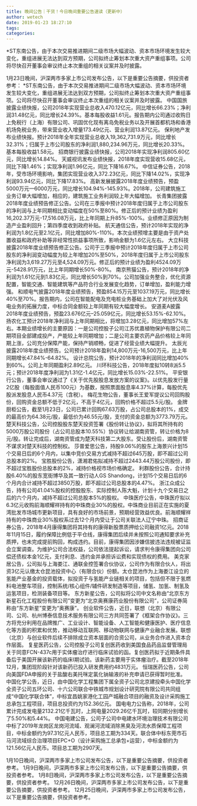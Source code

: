 ```yaml
---
title: 晚间公告｜干货！今日晚间重要公告速读（更新中）
author: wetech
date: 2019-01-23 18:27:10
tags: 
categories: 
---
```

*ST东南公告，由于本次交易推进期间二级市场大幅波动、资本市场环境发生较大变化，重组进展无法达到双方预期，公司拟终止筹划本次重大资产重组事项。公司将尽快召开董事会审议终止本次重组的相关议案并及时披露。
<!-- more -->
1月23日晚间，沪深两市多家上市公司发布公告，以下是重要公告摘要，供投资者参考：
*ST东南公告，由于本次交易推进期间二级市场大幅波动、资本市场环境发生较大变化，重组进展无法达到双方预期，公司拟终止筹划本次重大资产重组事项。公司将尽快召开董事会审议终止本次重组的相关议案并及时披露。
中国国旅披露业绩快报，公司2018年实现营业总收入470.12亿元，同比增长66.23%；净利润31.48亿元，同比增长24.39%。基本每股收益1.61元。报告期内公司通过收购日上免税行（上海）有限公司、巩固优化现有离岛免税业务以及开展首都机场和香港机场免税业务，带来营业收入增量173.49亿元、营业利润13.87亿元。
保利地产发布业绩快报。预计2018年全年实现营业总收入19,362,731.9万元，同比增长32.31%；归属于上市公司股东的净利润1,880,234.96万元，同比增长20.33%。基本每股收益1.58元。
招商银行披露业绩快报，公司2018年实现净利润805.60亿元，同比增长14.84%。
天威视讯发布业绩快报，2018年度实现营收15.68亿元，同比下降1.46%；实现净利润1.96亿元，同比下降16.67%。
中信证券公告，2018年，受市场环境影响，集团实现营业收入372.23亿元，同比下降14.02%，实现净利润93.94亿元，同比下降17.83%。
高新发展披露2018年度业绩预告，预盈5000万元—6000万元，同比增长104.94%-145.93%。2018年，公司建筑施工业务订单大幅增加，相应的，建筑施工业务利润较上年大幅增加。
长青集团披露2018年度业绩预告修正公告。公司在三季报中预计2018年度归属于上市公司股东的净利润与上年同期相比变动幅度在50%至80%。修正后的预计业绩为盈利16,202.37万元-17,516.08万元，比上年同期上升85%-100%。业绩修正原因为制造产业盈利回升；第四季度收到政府补贴。
航天通信公告，预计2018年实现的净利润为1.8亿元至2.1亿元，同比增加80%-110%。本次业绩预增主要是由于资产处置收益和政府补助等非经常性损益事项所致，影响金额为1.6亿元左右。
大立科技披露2018年度业绩预告修正公告。公司于三季报中预计2018年度归属于上市公司股东的净利润变动幅度为较上年增加20%至50%，2018年度归属于上市公司股东净利润为3,619.27万元至4,524.09万元。修正后的预计业绩为盈利4524.09万元-5428.91万元，比上年同期增长50%-80%。
南京熊猫公告，预计2018年的净利润为1.61亿元到1.83亿元，同比增长50%到70%。公司加强业务整合，优化资源配置，智能交通、智能建筑等产品符合行业发展变化趋势，订单增加，盈利能力增强。
和顺电气披露2018年度业绩预告，预盈854.15万元至1037.19万元，同比增长40%至70%。报告期内，公司在智能配电及充电桩业务基础上加大了对光伏及风电业务的拓展力度，中标合同金额较上年同期有较大幅度增长。
安道麦A披露2018年度业绩预告，预盈23.676亿元–25.059亿元，同比增长53.15%-62.10%。
扬农化工预计2018年净利润与上年同期相比，将增加3.28亿元，同比增加57%左右。本期业绩增长的主要原因：一是公司控股子公司江苏优嘉植物保护有限公司二期项目全部建成投产，产能较上年同期增加；二是公司主要农药产品价格较上年同期上涨，公司充分保障产能，保持产销顺畅，促进了经营业绩大幅提升。
太辰光披露2018年度业绩预告。公司预计2018年盈利14,800万元-16,500万元，比上年同期增长47.84%-64.82%。
设计总院公告，预计2018年的净利润同比增加40%到60%。公司上年同期盈利2.89亿元。
川环科技公告，2018年度拟10转8派5.5元；预计2018年度净利润为1.31亿-1.4亿元，同比增长15.03%-22.51%。
平安银行公告，董事会审议通过了《关于优先股股息发放方案的议案》。以优先股发行量2亿股（每股面值人民币100元）为基数，按照票面股息率4.37%计算，每股优先股派发股息人民币4.37元（含税）。
梅花生物公告，董事长王爱军提议公司回购股份，回购资金总额不低于2亿元，不高于4亿元，回购价格不超过5.5元/股。
金牌厨柜公告，截至1月23日，公司已累计回购67.63万股，占公司总股本的1%，成交的最高价为64.38元/股，最低价为46.55元/股，支付的资金总额为3773.79万元。
楚天科技公告，公司控股股东楚天投资签署《股份转让协议》，拟将其所持有的5000万股公司股份（占公司总股本10.55%）协议转让给湖南资管，转让价格为8元/股。转让完成后，湖南资管成为楚天科技第二大股东。受让股份后，湖南资管不谋求对楚天科技的控制权。
莎普爱思公告，持股9.06%的股东上海景兴计划15个交易日后的6个月内，以集中竞价交易方式减持不超过645万股，即不超过公司总股本的2%。
宝胜股份公告，潇湘君佑拟减持不超过2443.44万股公司股份，即不超过宝胜股份总股本的2%，减持价格视市场价格确定。
利群股份公告，合计持股6.40%的股东宽街博华及其一致行动人GS Shandong，计划15个交易日后的6个月内合计减持不超过3850万股，即不超过公司总股本的4.47%。
浙江众成公告，持有公司41.04%股权的控股股东、实际控制人陈大魁，计划十九个交易日之后的六个月内，减持不超过公司总股本5%的股权。
中珠医疗公告，中珠医疗拟以6.3亿元收购前海顺耀祥持有的中珠商业30%的股权。中珠商业目前正在实施的夏湾批发市场城市更新项目，具有良好的市场前景，预期经营效益优良。前海顺耀祥持有的中珠商业30%股权系过去12个月内受让于公司关联法人辽宁中珠。
招商证券公告，2018年4月康得集团将其持有的康得新股票质押给公司融资1亿元。2018年11月15日，履约保障比例低于平仓线，康得集团后续并未按照公司通知要求补充质押，也未完成提前购回，构成违约。目前，康得集团因涉嫌信披违法违规被证监会立案调查。为维护公司合法权益，公司依法提起诉讼，请求判令康得集团向公司偿还债权本金1亿元，支付利息、违约金并承担诉讼费和实现债权的费用。
美克家居公告，公司拟与上海娄江、通联金控签署合伙协议，公司作为有限合伙人，将出资3亿元认缴太仓昆池投资中心（有限合伙）份额。太仓昆池作为上海娄江设立的氢能产业基金的投资载体，拟投资于与氢能产业链相关的项目，包括但不限于氢燃料电池整车项目，控制系统/核心组件/辅件研发制造等项目，储氢、加氢、制氢及运氢项目，检测装备项目等。
东方新星公告，公司拟将公司中文名称由“北京东方新星石化工程股份有限公司”变更为“北京奥赛康药业股份有限公司”，公司证券简称由“东方新星”变更为“奥赛康”。
创业软件公告，近日，联想（北京）有限公司、公司、杭州博泰信息技术服务有限公司三方共同签署了《框架合作协议》。三方将充分利用在品牌推广、工业设计、智能设备、人工智能和健康医护、医疗信息化等方面的积累和优势，推动移动互联网、移动物联网与健康产业融合发展。联想（北京）与创业软件后续不排除成立资本层面的合资公司，从业务合作进入资本合作层面。
复星医药公告，公司控股子公司复创医药收到美国食品药品监督管理局关于同意FCN-437c用于实体瘤治疗进行临床试验的函。复创医药拟于近期条件具备后于美国开展该新药的临床I期试验。该新药主要用于实体瘤治疗。截至2018年12月，集团现阶段针对该新药已投入研发费用约4831万元。
恒瑞医药公告，公司向美国FDA申报的关于盐酸右美托咪定氯化钠输液的补充申请已获得暂时批准。
中国化学公告，近日，由中国化学工程集团下属全资子公司北京建投牵头中国化学全资子公司五环公司、十六公司联合中铁城市规划设计研究院有限公司共同组成“中国化学联合体”，中标宜昌姚家港化工园产城融合项目的融资及设计采购施工总承包工程项目，项目总投资约为152.36亿元。
国电电力公告称，2018年，公司累计完成发电量2132.21亿千瓦时，上网电量2029.26亿千瓦时，较同期分别增长了5.50%和5.44%。
中国电建公告，公司子公司中电建水环境治理技术有限公司中标了2019年龙岗区龙岗河流域、观澜河流域消除黑臭及河流水质保障工程项目，中标金额约为97.31亿元人民币，项目总工期为334天。联合体中标东莞市石马河流域综合治理项目EPC+O（设计采购施工总承包+运营），中标金额约为121.56亿元人民币。项目总工期为2907天。
 
 
1月10日晚间，沪深两市多家上市公司发布公告，以下是重要公告摘要，供投资者参考。
1月9日晚间，沪深两市多家上市公司发布公告，以下是重要公告摘要，供投资者参考。
1月8日晚间，沪深两市多家上市公司发布公告，以下是重要公告摘要，供投资者参考。
12月26日晚间，沪深两市多家上市公司发布公告，以下是重要公告摘要，供投资者参考。
12月25日晚间，沪深两市多家上市公司发布公告，以下是重要公告摘要，供投资者参考。

